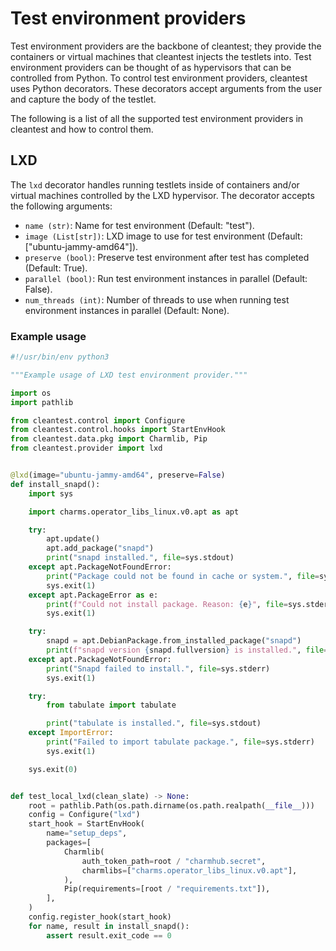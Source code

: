 # Test environment providers

Test environment providers are the backbone of cleantest; they provide the containers or virtual machines that
cleantest injects the testlets into. Test environment providers can be thought of as hypervisors that can be
controlled from Python. To control test environment providers, cleantest uses Python decorators. These decorators
accept arguments from the user and capture the body of the testlet.

The following is a list of all the supported test environment providers in cleantest and how to control them.

## LXD

The `lxd` decorator handles running testlets inside of containers and/or virtual machines controlled by the LXD
hypervisor. The decorator accepts the following arguments:

* `name (str)`: Name for test environment (Default: "test").
* `image (List[str])`: LXD image to use for test environment (Default: ["ubuntu-jammy-amd64"]).
* `preserve (bool)`: Preserve test environment after test has completed (Default: True).
* `parallel (bool)`: Run test environment instances in parallel (Default: False).
* `num_threads (int)`: Number of threads to use when running test environment instances in parallel (Default: None).

### Example usage

```python
#!/usr/bin/env python3

"""Example usage of LXD test environment provider."""

import os
import pathlib

from cleantest.control import Configure
from cleantest.control.hooks import StartEnvHook
from cleantest.data.pkg import Charmlib, Pip
from cleantest.provider import lxd


@lxd(image="ubuntu-jammy-amd64", preserve=False)
def install_snapd():
    import sys

    import charms.operator_libs_linux.v0.apt as apt

    try:
        apt.update()
        apt.add_package("snapd")
        print("snapd installed.", file=sys.stdout)
    except apt.PackageNotFoundError:
        print("Package could not be found in cache or system.", file=sys.stderr)
        sys.exit(1)
    except apt.PackageError as e:
        print(f"Could not install package. Reason: {e}", file=sys.stderr)
        sys.exit(1)

    try:
        snapd = apt.DebianPackage.from_installed_package("snapd")
        print(f"snapd version {snapd.fullversion} is installed.", file=sys.stdout)
    except apt.PackageNotFoundError:
        print("Snapd failed to install.", file=sys.stderr)
        sys.exit(1)

    try:
        from tabulate import tabulate

        print("tabulate is installed.", file=sys.stdout)
    except ImportError:
        print("Failed to import tabulate package.", file=sys.stderr)
        sys.exit(1)

    sys.exit(0)


def test_local_lxd(clean_slate) -> None:
    root = pathlib.Path(os.path.dirname(os.path.realpath(__file__)))
    config = Configure("lxd")
    start_hook = StartEnvHook(
        name="setup_deps",
        packages=[
            Charmlib(
                auth_token_path=root / "charmhub.secret",
                charmlibs=["charms.operator_libs_linux.v0.apt"],
            ),
            Pip(requirements=[root / "requirements.txt"]),
        ],
    )
    config.register_hook(start_hook)
    for name, result in install_snapd():
        assert result.exit_code == 0
```
